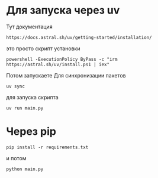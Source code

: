 # Для запуска через uv #

Тут документация
```
https://docs.astral.sh/uv/getting-started/installation/
```
это просто скрипт установки
```
powershell -ExecutionPolicy ByPass -c "irm https://astral.sh/uv/install.ps1 | iex"
```
Потом запускаете 
Для синхронизации пакетов
```
uv sync
```
для запуска скрипта
```
uv run main.py
```


# Через pip # 
```
pip install -r requirements.txt
```
и потом
```
python main.py
```
